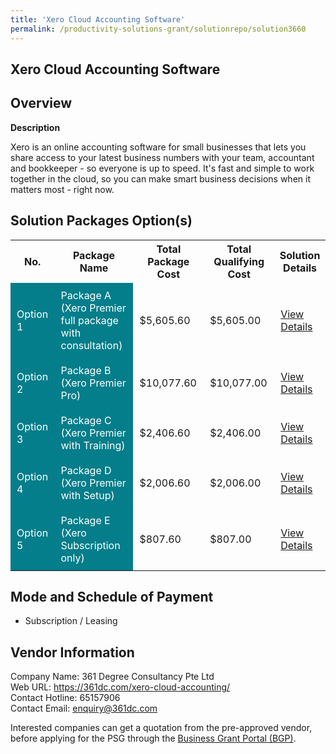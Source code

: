 ```yaml
---
title: 'Xero Cloud Accounting Software'
permalink: /productivity-solutions-grant/solutionrepo/solution3660
---
```


## Xero Cloud Accounting Software

## Overview

**Description**

Xero is an online accounting software for small businesses that lets you share access to your latest business numbers with your team, accountant and bookkeeper - so everyone is up to speed. It's fast and simple to work together in the cloud, so you can make smart business decisions when it matters most - right now.

## Solution Packages Option(s)

<table>
<tr>
<th><b>No.</b></th>
<th><b>Package Name</b></th>
<th><b>Total Package Cost</b></th>
<th><b>Total Qualifying Cost</b></th>
<th><b>Solution Details</b></th>
</tr>
<tr>
<td style='padding: 10px; background-color: #037E8A; color: #FFFFFF;'>Option 1</td>
<td style='padding: 10px; background-color: #037E8A; color: #FFFFFF;'>Package A (Xero Premier full package with consultation)</td>
<td style='padding: 10px;'>$5,605.60</td>
<td style='padding: 10px;'>$5,605.00</td>
<td style='padding: 10px;'><a href='https://www.gobusiness.gov.sg/images/psg/Desensitised_361_Annex3_CR_wef_10Nov22_Part_1.pdf' target='_blank'>View Details</a></td>
</tr>
<tr>
<td style='padding: 10px; background-color: #037E8A; color: #FFFFFF;'>Option 2</td>
<td style='padding: 10px; background-color: #037E8A; color: #FFFFFF;'>Package B (Xero Premier Pro)</td>
<td style='padding: 10px;'>$10,077.60</td>
<td style='padding: 10px;'>$10,077.00</td>
<td style='padding: 10px;'><a href='https://www.gobusiness.gov.sg/images/psg/Desensitised_361_Annex3_CR_wef_10Nov22_Part_2.pdf' target='_blank'>View Details</a></td>
</tr>
<tr>
<td style='padding: 10px; background-color: #037E8A; color: #FFFFFF;'>Option 3</td>
<td style='padding: 10px; background-color: #037E8A; color: #FFFFFF;'>Package C (Xero Premier with Training)</td>
<td style='padding: 10px;'>$2,406.60</td>
<td style='padding: 10px;'>$2,406.00</td>
<td style='padding: 10px;'><a href='https://www.gobusiness.gov.sg/images/psg/Desensitised_361_Annex3_CR_wef_10Nov22_Part_3.pdf' target='_blank'>View Details</a></td>
</tr>
<tr>
<td style='padding: 10px; background-color: #037E8A; color: #FFFFFF;'>Option 4</td>
<td style='padding: 10px; background-color: #037E8A; color: #FFFFFF;'>Package D (Xero Premier with Setup)</td>
<td style='padding: 10px;'>$2,006.60</td>
<td style='padding: 10px;'>$2,006.00</td>
<td style='padding: 10px;'><a href='https://www.gobusiness.gov.sg/images/psg/Desensitised_361_Annex3_CR_wef_10Nov22_Part_4.pdf' target='_blank'>View Details</a></td>
</tr>
<tr>
<td style='padding: 10px; background-color: #037E8A; color: #FFFFFF;'>Option 5</td>
<td style='padding: 10px; background-color: #037E8A; color: #FFFFFF;'>Package E (Xero Subscription only)</td>
<td style='padding: 10px;'>$807.60</td>
<td style='padding: 10px;'>$807.00</td>
<td style='padding: 10px;'><a href='https://www.gobusiness.gov.sg/images/psg/Desensitised_361_Annex3_CR_wef_10Nov22_Part_5.pdf' target='_blank'>View Details</a></td>
</tr>
</table>

## Mode and Schedule of Payment

 - Subscription / Leasing

## Vendor Information

 Company Name: 361 Degree Consultancy Pte Ltd<br>Web URL: https://361dc.com/xero-cloud-accounting/ <br>Contact Hotline: 65157906 <br>Contact Email: enquiry@361dc.com <br>

Interested companies can get a quotation from the pre-approved vendor, before applying for the PSG through the <a href='https://www.businessgrants.gov.sg/' target='_blank' rel='noopener'>Business Grant Portal (BGP)</a>.

<script src="/jquery/resize-tables.js"></script>
